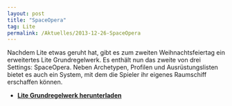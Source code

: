 ```yaml
---
layout: post
title: "SpaceOpera"
tag: Lite
permalink: /Aktuelles/2013-12-26-SpaceOpera
---
```



Nachdem Lite etwas geruht hat, gibt es zum zweiten Weihnachtsfeiertag ein erweitertes Lite Grundregelwerk. Es enthält nun das zweite von drei Settings: SpaceOpera. Neben Archetypen, Profilen und Ausrüstungslisten bietet es auch ein System, mit dem die Spieler ihr eigenes Raumschiff erschaffen können.

- **[Lite Grundregelwerk herunterladen](https://lite.jcgames.de/Publikationen/)**


